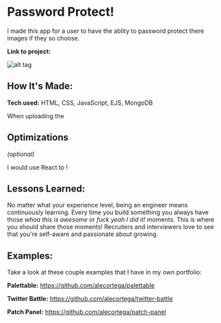 # Password Protect!
I made this app for a user to have the ablity to password protect there images if they so choose.

**Link to project:** 

![alt tag](http://placecorgi.com/1200/650)

## How It's Made:

**Tech used:** HTML, CSS, JavaScript, EJS, MongoDB

 When uploading the 


## Optimizations
*(optional)*

I would use React to !

## Lessons Learned:

No matter what your experience level, being an engineer means continuously learning. Every time you build something you always have those *whoa this is awesome* or *fuck yeah I did it!* moments. This is where you should share those moments! Recruiters and interviewers love to see that you're self-aware and passionate about growing.

## Examples:
Take a look at these couple examples that I have in my own portfolio:

**Palettable:** https://github.com/alecortega/palettable

**Twitter Battle:** https://github.com/alecortega/twitter-battle

**Patch Panel:** https://github.com/alecortega/patch-panel


